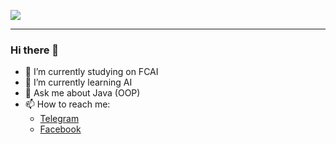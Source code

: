 ![](https://c1.wallpaperflare.com/preview/655/355/690/programming-keyboard-computer-environment-syntax-program.jpg)
___
### Hi there 👋
- 🔭 I’m currently studying on FCAI
- 🌱 I’m currently learning AI
- 💬 Ask me about Java (OOP)
- 📫 How to reach me: 
  - [Telegram](https://t.me/AhmedUKamel)
  - [Facebook](https://www.facebook.com/AhmedUKamel)

<!--
**AhmedKamel188/AhmedKamel188** is a ✨ _special_ ✨ repository because its `README.md` (this file) appears on your GitHub profile.

Here are some ideas to get you started:

- 👯 I’m looking to collaborate on ...
- 🤔 I’m looking for help with ...
- 😄 Pronouns: ...
- ⚡ Fun fact: ...
-->
